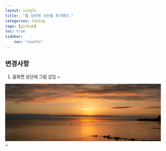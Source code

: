 ```yaml
---
layout: single
title:  "홈 상단에 사진을 추가했다."
categories: Coding
tags: [github]
toc: true
sidebar:
    nav: "counts"
---
```


## 변경사항

1. 홈화면 상단에 그림 삽입
~<div class="title_image">
  <div class="t_img">
    <img src="/assets/images/sunrise-8235464.jpg" class="title_splash">
  </div>
</div>~
